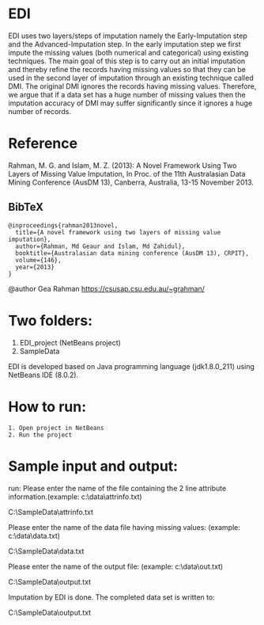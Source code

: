 # EDI
EDI uses two layers/steps of imputation namely the Early-Imputation step and the Advanced-Imputation step. In the early imputation step we first impute the missing values (both numerical and categorical) using existing techniques. The main goal of this step is to carry out an initial imputation and thereby refine the records having missing values so that they can be used in the second layer of imputation through an existing technique called DMI. The original DMI ignores the records having missing values. Therefore, we argue that if a data set has a huge number of missing values then the imputation accuracy of DMI may suffer significantly since it ignores a huge number of records.

# Reference

Rahman, M. G. and Islam, M. Z. (2013): A Novel Framework Using Two Layers of Missing Value Imputation, In Proc. of the 11th Australasian Data Mining Conference (AusDM 13), Canberra, Australia, 13-15 November 2013. 

## BibTeX
```
@inproceedings{rahman2013novel,
  title={A novel framework using two layers of missing value imputation},
  author={Rahman, Md Geaur and Islam, Md Zahidul},
  booktitle={Australasian data mining conference (AusDM 13), CRPIT},
  volume={146},
  year={2013}
}
```

@author Gea Rahman <https://csusap.csu.edu.au/~grahman/>
  
# Two folders:
 
 1. EDI_project (NetBeans project)
 2. SampleData 
 
EDI is developed based on Java programming language (jdk1.8.0_211) using NetBeans IDE (8.0.2). 
 
# How to run:
 
	1. Open project in NetBeans
	2. Run the project

# Sample input and output:
run:
Please enter the name of the file containing the 2 line attribute information.(example: c:\data\attrinfo.txt)

C:\SampleData\attrinfo.txt

Please enter the name of the data file having missing values: (example: c:\data\data.txt)

C:\SampleData\data.txt

Please enter the name of the output file: (example: c:\data\out.txt)

C:\SampleData\output.txt


Imputation by EDI is done. The completed data set is written to: 

C:\SampleData\output.txt
